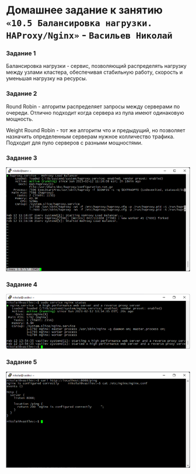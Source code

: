 
# Домашнее задание к занятию `«10.5 Балансировка нагрузки. HAProxy/Nginx»` - `Васильев Николай`


### Задание 1

Балансировка нагрузки - сервис, позволяющий распределять нагрузку между узлами кластера, обеспечивая стабильную работу, скорость и уменьшая нагрузку на ресурсы.

### Задание 2

Round Robin - алгоритм распределяет запросы между серверами по очереди. Отлично подходит когда сервера из пула имеют одинаковую мощность.

Weight Round Robin - тот же алгоритм что и предыдущий, но позволяет назначить определенным серверам нужное колличество трафика. Подходит для пуло серверов с разными мощностями.

### Задание 3

![img](../img/Снимок%20экрана_20230212_213447.png)

### Задание 4

![img](../img/Снимок%20экрана_20230212_215546.png)

### Задание 5

![img](../img/Снимок%20экрана_20230212_232726.png)